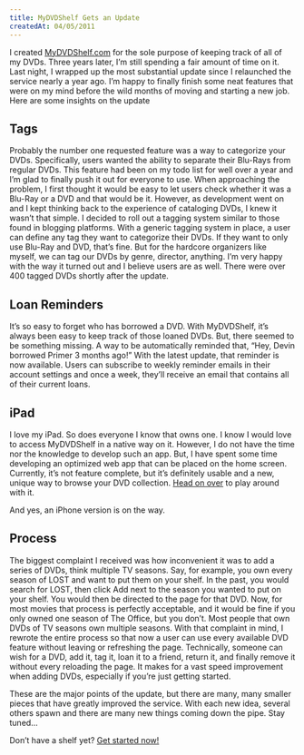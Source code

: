 ```yaml
---
title: MyDVDShelf Gets an Update
createdAt: 04/05/2011
---
```

I created [MyDVDShelf.com](http://mydvdshelf.com) for the sole purpose of keeping track of all of my DVDs. Three years later, I’m still spending a fair amount of time on it. Last night, I wrapped up the most substantial update since I relaunched the service nearly a year ago. I’m happy to finally finish some neat features that were on my mind before the wild months of moving and starting a new job. Here are some insights on the update

## Tags
Probably the number one requested feature was a way to categorize your DVDs. Specifically, users wanted the ability to separate their Blu-Rays from regular DVDs. This feature had been on my todo list for well over a year and I’m glad to finally push it out for everyone to use. When approaching the problem, I first thought it would be easy to let users check whether it was a Blu-Ray or a DVD and that would be it. However, as development went on and I kept thinking back to the experience of cataloging DVDs, I knew it wasn’t that simple. I decided to roll out a tagging system similar to those found in blogging platforms. With a generic tagging system in place, a user can define any tag they want to categorize their DVDs. If they want to only use Blu-Ray and DVD, that’s fine. But for the hardcore organizers like myself, we can tag our DVDs by genre, director, anything. I’m very happy with the way it turned out and I believe users are as well. There were over 400 tagged DVDs shortly after the update.

## Loan Reminders
It’s so easy to forget who has borrowed a DVD. With MyDVDShelf, it’s always been easy to keep track of those loaned DVDs. But, there seemed to be something missing. A way to be automatically reminded that, “Hey, Devin borrowed Primer 3 months ago!” With the latest update, that reminder is now available. Users can subscribe to weekly reminder emails in their account settings and once a week, they’ll receive an email that contains all of their current loans.

## iPad
I love my iPad. So does everyone I know that owns one. I know I would love to access MyDVDShelf in a native way on it. However, I do not have the time nor the knowledge to develop such an app. But, I have spent some time developing an optimized web app that can be placed on the home screen. Currently, it’s not feature complete, but it’s definitely usable and a new, unique way to browse your DVD collection. [Head on over](http://ipad.mydvdshelf.com/) to play around with it.

And yes, an iPhone version is on the way.

## Process
The biggest complaint I received was how inconvenient it was to add a series of DVDs, think multiple TV seasons. Say, for example, you own every season of LOST and want to put them on your shelf. In the past, you would search for LOST, then click Add next to the season you wanted to put on your shelf. You would then be directed to the page for that DVD. Now, for most movies that process is perfectly acceptable, and it would be fine if you only owned one season of The Office, but you don’t. Most people that own DVDs of TV seasons own multiple seasons. With that complaint in mind, I rewrote the entire process so that now a user can use every available DVD feature without leaving or refreshing the page. Technically, someone can wish for a DVD, add it, tag it, loan it to a friend, return it, and finally remove it without every reloading the page. It makes for a vast speed improvement when adding DVDs, especially if you’re just getting started.

These are the major points of the update, but there are many, many smaller pieces that have greatly improved the service. With each new idea, several others spawn and there are many new things coming down the pipe. Stay tuned…

Don’t have a shelf yet? [Get started now!](http://web.archive.org/web/20130714105510/http://mydvdshelf.com/)
